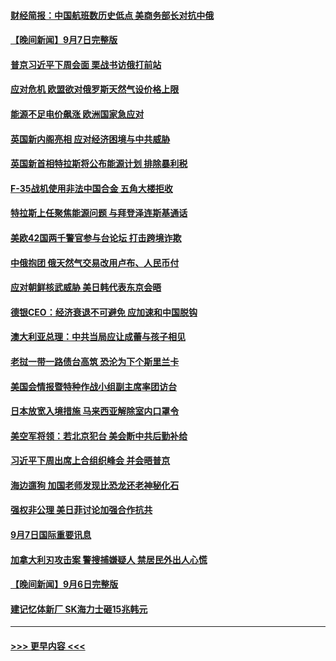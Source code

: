 #### [财经简报：中国航班数历史低点 美商务部长对抗中俄](../pages/prog202/a103521129.md?t=09081151) 
#### [【晚间新闻】9月7日完整版](../pages/prog202/a103521111.md?t=09081151) 
#### [普京习近平下周会面 栗战书访俄打前站](../pages/prog202/a103521002.md?t=09081151) 
#### [应对危机 欧盟欲对俄罗斯天然气设价格上限](../pages/prog202/a103520977.md?t=09081151) 
#### [能源不足电价飙涨 欧洲国家急应对](../pages/prog202/a103521007.md?t=09081151) 
#### [英国新内阁亮相 应对经济困境与中共威胁](../pages/prog202/a103520975.md?t=09081151) 
#### [英国新首相特拉斯将公布能源计划 排除暴利税](../pages/prog202/a103520905.md?t=09081151) 
#### [F-35战机使用非法中国合金 五角大楼拒收](../pages/prog202/a103520864.md?t=09081151) 
#### [特拉斯上任聚焦能源问题 与拜登泽连斯基通话](../pages/prog202/a103520810.md?t=09081151) 
#### [美欧42国两千警官参与台论坛 打击跨境诈欺](../pages/prog202/a103520812.md?t=09081151) 
#### [中俄抱团 俄天然气交易改用卢布、人民币付](../pages/prog202/a103520816.md?t=09081151) 
#### [应对朝鲜核武威胁 美日韩代表东京会晤](../pages/prog202/a103520806.md?t=09081151) 
#### [德银CEO：经济衰退不可避免 应加速和中国脱钩](../pages/prog202/a103520769.md?t=09081151) 
#### [澳大利亚总理：中共当局应让成蕾与孩子相见](../pages/prog202/a103520804.md?t=09081151) 
#### [老挝一带一路债台高筑 恐沦为下个斯里兰卡](../pages/prog202/a103520661.md?t=09081151) 
#### [美国会情报暨特种作战小组副主席率团访台](../pages/prog202/a103520653.md?t=09081151) 
#### [日本放宽入境措施 马来西亚解除室内口罩令](../pages/prog202/a103520621.md?t=09081151) 
#### [美空军将领：若北京犯台 美会断中共后勤补给](../pages/prog202/a103520616.md?t=09081151) 
#### [习近平下周出席上合组织峰会 并会晤普京](../pages/prog202/a103520606.md?t=09081151) 
#### [海边遛狗 加国老师发现比恐龙还老神秘化石](../pages/prog202/a103520559.md?t=09081151) 
#### [强权非公理 美日菲讨论加强合作抗共](../pages/prog202/a103520535.md?t=09081151) 
#### [9月7日国际重要讯息](../pages/prog202/a103520520.md?t=09081151) 
#### [加拿大利刃攻击案 警搜捕嫌疑人 禁居民外出人心慌](../pages/prog202/a103520459.md?t=09081151) 
#### [【晚间新闻】9月6日完整版](../pages/prog202/a103520308.md?t=09081151) 
#### [建记忆体新厂 SK海力士砸15兆韩元](../pages/prog202/a103520379.md?t=09081151) 

----
#### [ >>> 更早内容 <<< ](../indexes/prog202-earlier.md)
